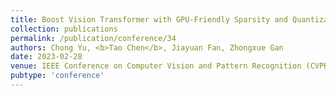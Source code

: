 ```yaml
---
title: Boost Vision Transformer with GPU-Friendly Sparsity and Quantization
collection: publications
permalink: /publication/conference/34
authors: Chong Yu, <b>Tao Chen</b>, Jiayuan Fan, Zhongxue Gan
date: 2023-02-28
venue: IEEE Conference on Computer Vision and Pattern Recognition (CVPR)
pubtype: 'conference'
---
```


<!-- paperurl: 'http://academicpages.github.io/files/paper1.pdf'
citation: 'Your Name, You. (2009). &quot;Paper Title Number 1.&quot; <i>Journal 1</i>. 1(1).' -->
<!-- [Download paper here](http://academicpages.github.io/files/paper1.pdf) -->
